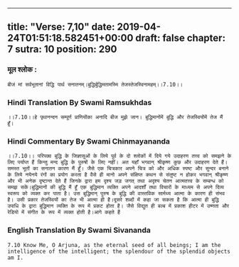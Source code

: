 
---
title: "Verse: 7,10"
date: 2019-04-24T01:51:18.582451+00:00
draft: false
chapter: 7
sutra: 10
position: 290
---
### मूल श्लोक :
```
बीजं मां सर्वभूतानां विद्धि पार्थ सनातनम्।बुद्धिर्बुद्धिमतामस्मि तेजस्तेजस्विनामहम्।।7.10।।

```

### Hindi Translation By Swami Ramsukhdas
```
।।7.10।।हे पृथानन्दन सम्पूर्ण प्राणियोंका अनादि बीज मुझे जान। बुद्धिमानोंमें बुद्धि और तेजस्वियोंमें तेज मैं हूँ।

```

### Hindi Commentary By Swami Chinmayananda
```
।।7.10।। परिपक्व बुद्धि के जिज्ञासुओं के लिये पूर्व के दो श्लोकों में दिये गये उदाहरण तत्त्व को समझने के लिए पर्याप्त हैं किन्तु मन्द बुद्धि के पुरुषों के लिए नहीं। अत यहाँ भगवान् श्रीकृष्ण कुछ और उदाहरण देते हैं। समस्त भूतों का सनातन कारण मैं हूँ। जैसे एक चित्रकार अपने चित्र को और अधिक स्पष्ट और सुन्दर बनाने के लिये नयेनये रंगों का प्रयोग करता है वैसे ही मानो अपने संक्षिप्त कथन से संतुष्ट न होकर भगवान् श्रीकृष्ण और भी अनेक दृष्टान्त देते हैं जिनके द्वारा हम दृश्य जड़ जगत् तथा अदृश्य चेतन आत्मतत्त्व के सम्बन्ध को समझ सकें।बुद्धिमानों की बुद्धि मैं हूँ एक बुद्धिमान व्यक्ति अपने आदर्शों तथा विचारों के माध्यम से अपने दिव्य स्वरूप को व्यक्त कर पाता है। उस बुद्धिमान् पुरुष के बुद्धि की वास्तविक सार्मथ्य आत्मा के कारण ही संभव है। उसी प्रकार तेजस्वियों का तेज भी आत्मा ही है।दूसरे शब्दों में कहा जा सकता है कि आत्मा ही बुद्धि उपाधि के द्वारा बुद्धिमान व्यक्ति के रूप में प्रकट होता है। जैसे विद्युत ही बल्ब में प्रकाश हीटर में उष्णता और रेडियो में संगीत के रूप में व्यक्त होती है।आगे कहते हैं

```

### English Translation By Swami  Sivananda
```
7.10 Know Me, O Arjuna, as the eternal seed of all beings; I am the intelligence of the intelligent; the splendour of the splendid objects am I.

```


